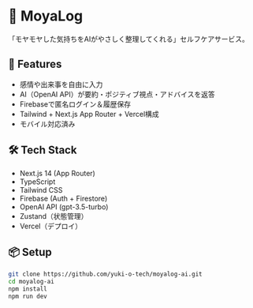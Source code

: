 # 🧠 MoyaLog

「モヤモヤした気持ちをAIがやさしく整理してくれる」セルフケアサービス。

## 🌟 Features

- 感情や出来事を自由に入力
- AI（OpenAI API）が要約・ポジティブ視点・アドバイスを返答
- Firebaseで匿名ログイン＆履歴保存
- Tailwind + Next.js App Router + Vercel構成
- モバイル対応済み

## 🛠️ Tech Stack

- Next.js 14 (App Router)
- TypeScript
- Tailwind CSS
- Firebase (Auth + Firestore)
- OpenAI API (gpt-3.5-turbo)
- Zustand（状態管理）
- Vercel（デプロイ）

## 📦 Setup

```bash
git clone https://github.com/yuki-o-tech/moyalog-ai.git
cd moyalog-ai
npm install
npm run dev
